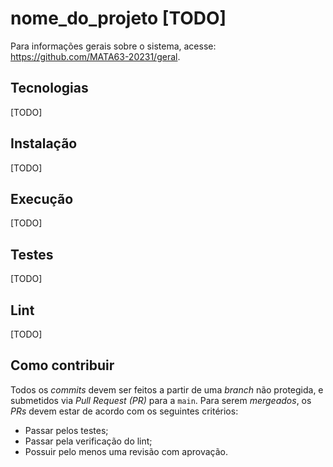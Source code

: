 # nome_do_projeto [TODO]

Para informações gerais sobre o sistema, acesse: https://github.com/MATA63-20231/geral.


## Tecnologias
[TODO]
  
## Instalação
[TODO]
 
## Execução 
[TODO]
 
## Testes
[TODO]

## Lint
[TODO]
 
## Como contribuir 
Todos os _commits_ devem ser feitos a partir de uma _branch_ não protegida, e submetidos via _Pull Request (PR)_ para a `main`. Para serem _mergeados_, os _PRs_ devem estar de acordo com os seguintes critérios:

* Passar pelos testes;
* Passar pela verificação do lint;
* Possuir pelo menos uma revisão com aprovação.
